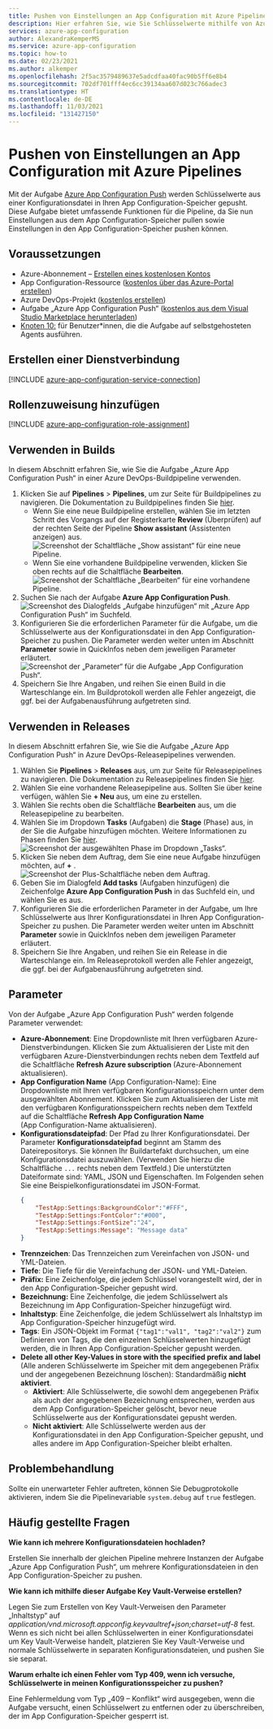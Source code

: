 ```yaml
---
title: Pushen von Einstellungen an App Configuration mit Azure Pipelines
description: Hier erfahren Sie, wie Sie Schlüsselwerte mithilfe von Azure Pipelines in einen App Configuration-Speicher pushen.
services: azure-app-configuration
author: AlexandraKemperMS
ms.service: azure-app-configuration
ms.topic: how-to
ms.date: 02/23/2021
ms.author: alkemper
ms.openlocfilehash: 2f5ac3579489637e5adcdfaa40fac90b5ff6e8b4
ms.sourcegitcommit: 702df701fff4ec6cc39134aa607d023c766adec3
ms.translationtype: HT
ms.contentlocale: de-DE
ms.lasthandoff: 11/03/2021
ms.locfileid: "131427150"
---
```

# <a name="push-settings-to-app-configuration-with-azure-pipelines"></a>Pushen von Einstellungen an App Configuration mit Azure Pipelines

Mit der Aufgabe [Azure App Configuration Push](https://marketplace.visualstudio.com/items?itemName=AzureAppConfiguration.azure-app-configuration-task-push) werden Schlüsselwerte aus einer Konfigurationsdatei in Ihren App Configuration-Speicher gepusht. Diese Aufgabe bietet umfassende Funktionen für die Pipeline, da Sie nun Einstellungen aus dem App Configuration-Speicher pullen sowie Einstellungen in den App Configuration-Speicher pushen können.

## <a name="prerequisites"></a>Voraussetzungen

- Azure-Abonnement – [Erstellen eines kostenlosen Kontos](https://azure.microsoft.com/free/)
- App Configuration-Ressource ([kostenlos über das Azure-Portal erstellen](https://portal.azure.com))
- Azure DevOps-Projekt ([kostenlos erstellen](https://go.microsoft.com/fwlink/?LinkId=2014881))
- Aufgabe „Azure App Configuration Push“ ([kostenlos aus dem Visual Studio Marketplace herunterladen](https://marketplace.visualstudio.com/items?itemName=AzureAppConfiguration.azure-app-configuration-task-push))
- [Knoten 10:](https://nodejs.org/en/blog/release/v10.21.0/) für Benutzer*innen, die die Aufgabe auf selbstgehosteten Agents ausführen.

## <a name="create-a-service-connection"></a>Erstellen einer Dienstverbindung

[!INCLUDE [azure-app-configuration-service-connection](../../includes/azure-app-configuration-service-connection.md)]

## <a name="add-role-assignment"></a>Rollenzuweisung hinzufügen

[!INCLUDE [azure-app-configuration-role-assignment](../../includes/azure-app-configuration-role-assignment.md)]

## <a name="use-in-builds"></a>Verwenden in Builds

In diesem Abschnitt erfahren Sie, wie Sie die Aufgabe „Azure App Configuration Push“ in einer Azure DevOps-Buildpipeline verwenden.

1. Klicken Sie auf **Pipelines** > **Pipelines**, um zur Seite für Buildpipelines zu navigieren. Die Dokumentation zu Buildpipelines finden Sie [hier](/azure/devops/pipelines/create-first-pipeline?tabs=tfs-2018-2).
      - Wenn Sie eine neue Buildpipeline erstellen, wählen Sie im letzten Schritt des Vorgangs auf der Registerkarte **Review** (Überprüfen) auf der rechten Seite der Pipeline **Show assistant** (Assistenten anzeigen) aus.
      ![Screenshot der Schaltfläche „Show assistant“ für eine neue Pipeline.](./media/new-pipeline-show-assistant.png)
      - Wenn Sie eine vorhandene Buildpipeline verwenden, klicken Sie oben rechts auf die Schaltfläche **Bearbeiten**.
      ![Screenshot der Schaltfläche „Bearbeiten“ für eine vorhandene Pipeline.](./media/existing-pipeline-show-assistant.png)
1. Suchen Sie nach der Aufgabe **Azure App Configuration Push**.
![Screenshot des Dialogfelds „Aufgabe hinzufügen“ mit „Azure App Configuration Push“ im Suchfeld.](./media/add-azure-app-configuration-push-task.png)
1. Konfigurieren Sie die erforderlichen Parameter für die Aufgabe, um die Schlüsselwerte aus der Konfigurationsdatei in den App Configuration-Speicher zu pushen. Die Parameter werden weiter unten im Abschnitt **Parameter** sowie in QuickInfos neben dem jeweiligen Parameter erläutert.
![Screenshot der „Parameter“ für die Aufgabe „App Configuration Push“.](./media/azure-app-configuration-push-parameters.png)
1. Speichern Sie Ihre Angaben, und reihen Sie einen Build in die Warteschlange ein. Im Buildprotokoll werden alle Fehler angezeigt, die ggf. bei der Aufgabenausführung aufgetreten sind.

## <a name="use-in-releases"></a>Verwenden in Releases

In diesem Abschnitt erfahren Sie, wie Sie die Aufgabe „Azure App Configuration Push“ in Azure DevOps-Releasepipelines verwenden.

1. Wählen Sie **Pipelines** > **Releases** aus, um zur Seite für Releasepipelines zu navigieren. Die Dokumentation zu Releasepipelines finden Sie [hier](/azure/devops/pipelines/release).
1. Wählen Sie eine vorhandene Releasepipeline aus. Sollten Sie über keine verfügen, wählen Sie **+ Neu** aus, um eine zu erstellen.
1. Wählen Sie rechts oben die Schaltfläche **Bearbeiten** aus, um die Releasepipeline zu bearbeiten.
1. Wählen Sie im Dropdown **Tasks** (Aufgaben) die **Stage** (Phase) aus, in der Sie die Aufgabe hinzufügen möchten. Weitere Informationen zu Phasen finden Sie [hier](/azure/devops/pipelines/release/environments).
![Screenshot der ausgewählten Phase im Dropdown „Tasks“.](./media/pipeline-stage-tasks.png)
1. Klicken Sie neben dem Auftrag, dem Sie eine neue Aufgabe hinzufügen möchten, auf **+** .
![Screenshot der Plus-Schaltfläche neben dem Auftrag.](./media/add-task-to-job.png)
1. Geben Sie im Dialogfeld **Add tasks** (Aufgaben hinzufügen) die Zeichenfolge **Azure App Configuration Push** in das Suchfeld ein, und wählen Sie es aus.
1. Konfigurieren Sie die erforderlichen Parameter in der Aufgabe, um Ihre Schlüsselwerte aus Ihrer Konfigurationsdatei in Ihren App Configuration-Speicher zu pushen. Die Parameter werden weiter unten im Abschnitt **Parameter** sowie in QuickInfos neben dem jeweiligen Parameter erläutert.
1. Speichern Sie Ihre Angaben, und reihen Sie ein Release in die Warteschlange ein. Im Releaseprotokoll werden alle Fehler angezeigt, die ggf. bei der Aufgabenausführung aufgetreten sind.

## <a name="parameters"></a>Parameter

Von der Aufgabe „Azure App Configuration Push“ werden folgende Parameter verwendet:

- **Azure-Abonnement**: Eine Dropdownliste mit Ihren verfügbaren Azure-Dienstverbindungen. Klicken Sie zum Aktualisieren der Liste mit den verfügbaren Azure-Dienstverbindungen rechts neben dem Textfeld auf die Schaltfläche **Refresh Azure subscription** (Azure-Abonnement aktualisieren).
- **App Configuration Name** (App Configuration-Name): Eine Dropdownliste mit Ihren verfügbaren Konfigurationsspeichern unter dem ausgewählten Abonnement. Klicken Sie zum Aktualisieren der Liste mit den verfügbaren Konfigurationsspeichern rechts neben dem Textfeld auf die Schaltfläche **Refresh App Configuration Name** (App Configuration-Name aktualisieren).
- **Konfigurationsdateipfad**: Der Pfad zu Ihrer Konfigurationsdatei. Der Parameter **Konfigurationsdateipfad** beginnt am Stamm des Dateirepositorys. Sie können Ihr Buildartefakt durchsuchen, um eine Konfigurationsdatei auszuwählen. (Verwenden Sie hierzu die Schaltfläche `...` rechts neben dem Textfeld.) Die unterstützten Dateiformate sind: YAML, JSON und Eigenschaften. Im Folgenden sehen Sie eine Beispielkonfigurationsdatei im JSON-Format.
    ```json
    {
        "TestApp:Settings:BackgroundColor":"#FFF",
        "TestApp:Settings:FontColor":"#000",
        "TestApp:Settings:FontSize":"24",
        "TestApp:Settings:Message": "Message data"
    }
    ```
- **Trennzeichen**: Das Trennzeichen zum Vereinfachen von JSON- und YML-Dateien.
- **Tiefe**: Die Tiefe für die Vereinfachung der JSON- und YML-Dateien.
- **Präfix:** Eine Zeichenfolge, die jedem Schlüssel vorangestellt wird, der in den App Configuration-Speicher gepusht wird.
- **Bezeichnung:** Eine Zeichenfolge, die jedem Schlüsselwert als Bezeichnung im App Configuration-Speicher hinzugefügt wird.
- **Inhaltstyp**: Eine Zeichenfolge, die jedem Schlüsselwert als Inhaltstyp im App Configuration-Speicher hinzugefügt wird.
- **Tags**: Ein JSON-Objekt im Format `{"tag1":"val1", "tag2":"val2"}` zum Definieren von Tags, die den einzelnen Schlüsselwerten hinzugefügt werden, die in Ihren App Configuration-Speicher gepusht werden.
- **Delete all other Key-Values in store with the specified prefix and label** (Alle anderen Schlüsselwerte im Speicher mit dem angegebenen Präfix und der angegebenen Bezeichnung löschen): Standardmäßig **nicht aktiviert**.
  - **Aktiviert**: Alle Schlüsselwerte, die sowohl dem angegebenen Präfix als auch der angegebenen Bezeichnung entsprechen, werden aus dem App Configuration-Speicher gelöscht, bevor neue Schlüsselwerte aus der Konfigurationsdatei gepusht werden.
  - **Nicht aktiviert**: Alle Schlüsselwerte werden aus der Konfigurationsdatei in den App Configuration-Speicher gepusht, und alles andere im App Configuration-Speicher bleibt erhalten.



## <a name="troubleshooting"></a>Problembehandlung

Sollte ein unerwarteter Fehler auftreten, können Sie Debugprotokolle aktivieren, indem Sie die Pipelinevariable `system.debug` auf `true` festlegen.

## <a name="faq"></a>Häufig gestellte Fragen

**Wie kann ich mehrere Konfigurationsdateien hochladen?**

Erstellen Sie innerhalb der gleichen Pipeline mehrere Instanzen der Aufgabe „Azure App Configuration Push“, um mehrere Konfigurationsdateien in den App Configuration-Speicher zu pushen.

**Wie kann ich mithilfe dieser Aufgabe Key Vault-Verweise erstellen?**

Legen Sie zum Erstellen von Key Vault-Verweisen den Parameter „Inhaltstyp“ auf *application/vnd.microsoft.appconfig.keyvaultref+json;charset=utf-8* fest. Wenn es sich nicht bei allen Schlüsselwerten in einer Konfigurationsdatei um Key Vault-Verweise handelt, platzieren Sie Key Vault-Verweise und normale Schlüsselwerte in separaten Konfigurationsdateien, und pushen Sie sie separat.

**Warum erhalte ich einen Fehler vom Typ 409, wenn ich versuche, Schlüsselwerte in meinen Konfigurationsspeicher zu pushen?**

Eine Fehlermeldung vom Typ „409 – Konflikt“ wird ausgegeben, wenn die Aufgabe versucht, einen Schlüsselwert zu entfernen oder zu überschreiben, der im App Configuration-Speicher gesperrt ist.
